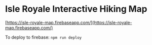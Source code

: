 # Isle Royale Interactive Hiking Map

[https://isle-royale-map.firebaseapp.com/](https://isle-royale-map.firebaseapp.com/)

To deploy to firebase: `npm run deploy`
